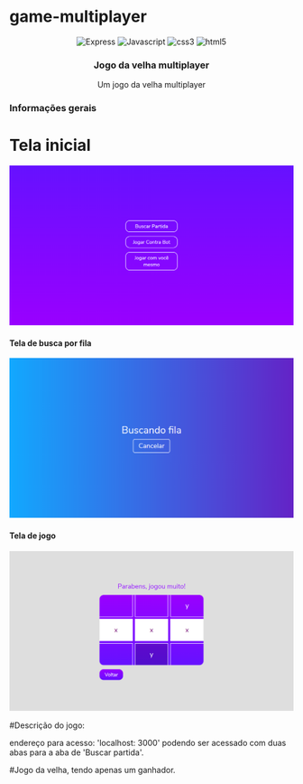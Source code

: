 # game-multiplayer

<div align="center">
  <img height="30" alt="Express" src="https://img.shields.io/badge/Express.js-404D59?style=for-the-badge">
  <img height="30" alt="Javascript" src="https://img.shields.io/badge/JavaScript-F7DF1E?style=for-the-badge&logo=javascript&logoColor=black">
  <img height="30" alt="css3" src="https://img.shields.io/badge/CSS3-1572B6?style=for-the-badge&logo=css3&logoColor=white">
  <img height="30" alt="html5" src="https://img.shields.io/badge/HTML5-E34F26?style=for-the-badge&logo=html5&logoColor=white">
</div>

<h3 align="center">Jogo da velha multiplayer</h3>
<p align="center">
Um jogo da velha multiplayer
  <br>
</p>

<h3>Informações gerais</h3>

# Tela inicial

![Tela inicial](public/images/i1.png)

#### Tela de busca por fila

![Buscando fila](public/images/i3.png)

#### Tela de jogo

![Tela de jogo](public/images/i2.png)

#Descrição do jogo:

endereço para acesso: 'localhost: 3000'
podendo ser acessado com duas abas para a aba de 'Buscar partida'.

#Jogo da velha, tendo apenas um ganhador.
